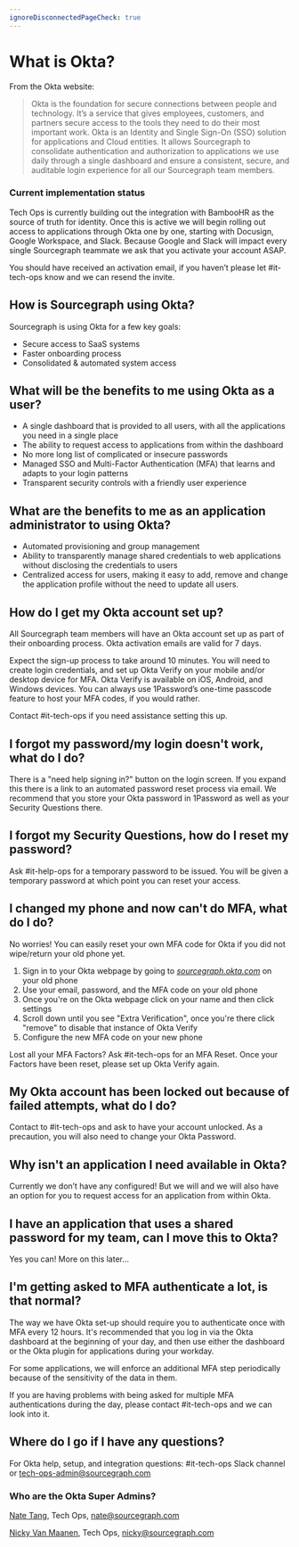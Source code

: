 ```yaml
---
ignoreDisconnectedPageCheck: true
---
```


# What is Okta?

From the Okta website:
> Okta is the foundation for secure connections between people and technology. It’s a service that gives employees, customers, and partners secure access to the tools they need to do their most important work.
Okta is an Identity and Single Sign-On (SSO) solution for applications and Cloud entities. It allows Sourcegraph to consolidate authentication and authorization to applications we use daily through a single dashboard and ensure a consistent, secure, and auditable login experience for all our Sourcegraph team members.

### Current implementation status

Tech Ops is currently building out the integration with BambooHR as the source of truth for identity. Once this is active we will begin rolling out access to applications through Okta one by one, starting with Docusign, Google Workspace, and Slack. Because Google and Slack will impact every single Sourcegraph teammate we ask that you activate your account ASAP. 

You should have received an activation email, if you haven’t please let #it-tech-ops know and we can resend the invite.

## How is Sourcegraph using Okta?

Sourcegraph is using Okta for a few key goals:
- Secure access to SaaS systems
- Faster onboarding process
- Consolidated & automated system access

## What will be the benefits to me using Okta as a user?

- A single dashboard that is provided to all users, with all the applications you need in a single place
- The ability to request access to applications from within the dashboard
- No more long list of complicated or insecure passwords
- Managed SSO and Multi-Factor Authentication (MFA) that learns and adapts to your login patterns
- Transparent security controls with a friendly user experience

## What are the benefits to me as an application administrator to using Okta?

- Automated provisioning and group management
- Ability to transparently manage shared credentials to web applications without disclosing the credentials to users
- Centralized access for users, making it easy to add, remove and change the application profile without the need to update all users.

## How do I get my Okta account set up?

All Sourcegraph team members will have an Okta account set up as part of their onboarding process. Okta activation emails are valid for 7 days.

Expect the sign-up process to take around 10 minutes. You will need to create login credentials, and set up Okta Verify on your mobile and/or desktop device for MFA. Okta Verify is available on iOS, Android, and Windows devices. You can always use 1Password’s one-time passcode feature to host your MFA codes, if you would rather. 

Contact #it-tech-ops if you need assistance setting this up.

## I forgot my password/my login doesn't work, what do I do?

There is a "need help signing in?" button on the login screen. If you expand this there is a link to an automated password reset process via email. 
We recommend that you store your Okta password in 1Password as well as your Security Questions there. 

## I forgot my Security Questions, how do I reset my password?

Ask #it-help-ops for a temporary password to be issued. You will be given a temporary password at which point you can reset your access.

## I changed my phone and now can't do MFA, what do I do?

No worries! You can easily reset your own MFA code for Okta if you did not wipe/return your old phone yet.
1. Sign in to your Okta webpage by going to *[sourcegraph.okta.com](https://www.sourcegraph.okta.com)* on your old phone
2. Use your email, password, and the MFA code on your old phone
3. Once you're on the Okta webpage click on your name and then click settings
4. Scroll down until you see "Extra Verification", once you're there click "remove" to disable that instance of Okta Verify 
5. Configure the new MFA code on your new phone

Lost all your MFA Factors? Ask #it-tech-ops for an MFA Reset. Once your Factors have been reset, please set up Okta Verify again.

## My Okta account has been locked out because of failed attempts, what do I do?

Contact to #it-tech-ops and ask to have your account unlocked. As a precaution, you will also need to change your Okta Password.

## Why isn't an application I need available in Okta?

Currently we don’t have any configured! But we will and we will also have an option for you to request access for an application from within Okta.

## I have an application that uses a shared password for my team, can I move this to Okta?

Yes you can! More on this later...

## I'm getting asked to MFA authenticate a lot, is that normal?

The way we have Okta set-up should require you to authenticate once with MFA every 12 hours. It's recommended that you log in via the Okta dashboard at the beginning of your day, and then use either the dashboard or the Okta plugin for applications during your workday.

For some applications, we will enforce an additional MFA step periodically because of the sensitivity of the data in them. 

If you are having problems with being asked for multiple MFA authentications during the day, please contact #it-tech-ops and we can look into it.

## Where do I go if I have any questions?

For Okta help, setup, and integration questions: #it-tech-ops Slack channel or <tech-ops-admin@sourcegraph.com>

### Who are the Okta Super Admins?

[Nate Tang](https://about.sourcegraph.com/handbook/company/team#nate-tang-he-him), Tech Ops, nate@sourcegraph.com

[Nicky Van Maanen](https://about.sourcegraph.com/handbook/company/team#nicky-van-maanen-she-her), Tech Ops, nicky@sourcegraph.com
